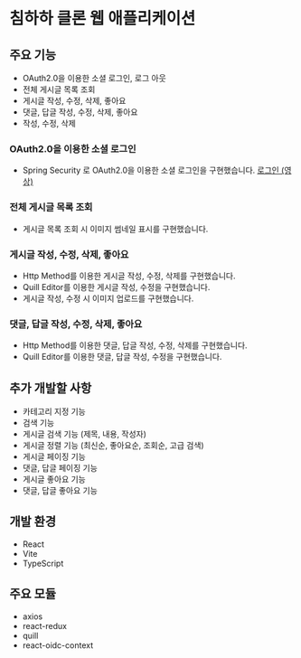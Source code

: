 # 침하하 클론 웹 애플리케이션

## 주요 기능

- OAuth2.0을 이용한 소셜 로그인, 로그 아웃
- 전체 게시글 목록 조회
- 게시글 작성, 수정, 삭제, 좋아요
- 댓글, 답글 작성, 수정, 삭제, 좋아요
- 작성, 수정, 삭제

### OAuth2.0을 이용한 소셜 로그인

- Spring Security 로 OAuth2.0을 이용한 소셜 로그인을 구현했습니다.
    <a href = "https://youtube.com/shorts/vMmENCtzrgI"> 로그인 (영상) </a>

### 전체 게시글 목록 조회

- 게시글 목록 조회 시 이미지 썸네일 표시를 구현했습니다.

### 게시글 작성, 수정, 삭제, 좋아요

- Http Method를 이용한 게시글 작성, 수정, 삭제를 구현했습니다.
- Quill Editor를 이용한 게시글 작성, 수정을 구현했습니다.
- 게시글 작성, 수정 시 이미지 업로드를 구현했습니다.

### 댓글, 답글 작성, 수정, 삭제, 좋아요

- Http Method를 이용한 댓글, 답글 작성, 수정, 삭제를 구현했습니다.
- Quill Editor를 이용한 댓글, 답글 작성, 수정을 구현했습니다.

## 추가 개발할 사항

- 카테고리 지정 기능
- 검색 기능
- 게시글 검색 기능 (제목, 내용, 작성자)
- 게시글 정렬 기능 (최신순, 좋아요순, 조회순, 고급 검색)
- 게시글 페이징 기능
- 댓글, 답글 페이징 기능
- 게시글 좋아요 기능
- 댓글, 답글 좋아요 기능

## 개발 환경

- React
- Vite
- TypeScript

## 주요 모듈

- axios
- react-redux
- quill
- react-oidc-context
